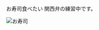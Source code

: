 お寿司食べたい
関西弁の練習中です。

<img src="https://cdn-ak.f.st-hatena.com/images/fotolife/o/oomoriraisu/20210123/20210123050350.jpg" alt="お寿司" />

